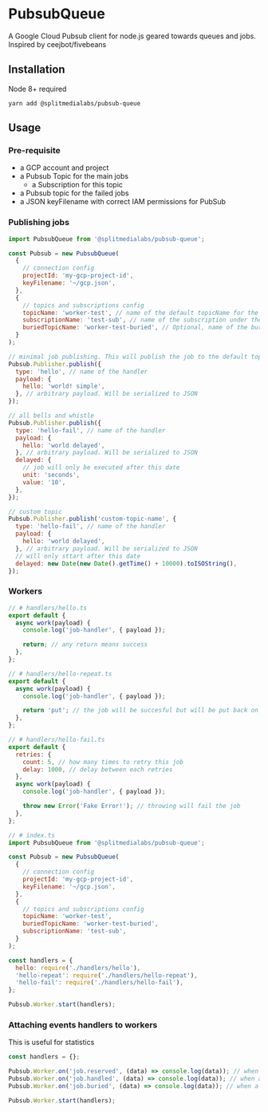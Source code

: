 # PubsubQueue

A Google Cloud Pubsub client for node.js geared towards queues and jobs. Inspired by ceejbot/fivebeans

## Installation

Node 8+ required

```
yarn add @splitmedialabs/pubsub-queue
```

## Usage

### Pre-requisite

- a GCP account and project
- a Pubsub Topic for the main jobs
  - a Subscription for this topic
- a Pubsub topic for the failed jobs
- a JSON keyFilename with correct IAM permissions for PubSub

### Publishing jobs

```javascript
import PubsubQueue from '@splitmedialabs/pubsub-queue';

const Pubsub = new PubsubQueue(
  {
    // connection config
    projectId: 'my-gcp-project-id',
    keyFilename: '~/gcp.json',
  },
  {
    // topics and subscriptions config
    topicName: 'worker-test', // name of the default topicName for the jobs
    subscriptionName: 'test-sub', // name of the subscription under the topic
    buriedTopicName: 'worker-test-buried', // Optional, name of the buried topics. When a job fails, it'll get published here.
  }
);

// minimal job publishing. This will publish the job to the default topicName
Pubsub.Publisher.publish({
  type: 'hello', // name of the handler
  payload: {
    hello: 'world! simple',
  }, // arbitrary payload. Will be serialized to JSON
});

// all bells and whistle
Pubsub.Publisher.publish({
  type: 'hello-fail', // name of the handler
  payload: {
    hello: 'world delayed',
  }, // arbitrary payload. Will be serialized to JSON
  delayed: {
    // job will only be executed after this date
    unit: 'seconds',
    value: '10',
  },
});

// custom topic
Pubsub.Publisher.publish('custom-topic-name', {
  type: 'hello-fail', // name of the handler
  payload: {
    hello: 'world delayed',
  }, // arbitrary payload. Will be serialized to JSON
  // will only sttart after this date
  delayed: new Date(new Date().getTime() + 10000).toISOString(),
});
```

### Workers

```javascript
// # handlers/hello.ts
export default {
  async work(payload) {
    console.log('job-handler', { payload });

    return; // any return means success
  },
};

// # handlers/hello-repeat.ts
export default {
  async work(payload) {
    console.log('job-handler', { payload });

    return 'put'; // the job will be succesful but will be put back on the queue
  },
};

// # handlers/hello-fail.ts
export default {
  retries: {
    count: 5, // how many times to retry this job
    delay: 1000, // delay between each retries
  },
  async work(payload) {
    console.log('job-handler', { payload });

    throw new Error('Fake Error!'); // throwing will fail the job
  },
};

// # index.ts
import PubsubQueue from '@splitmedialabs/pubsub-queue';

const Pubsub = new PubsubQueue(
  {
    // connection config
    projectId: 'my-gcp-project-id',
    keyFilename: '~/gcp.json',
  },
  {
    // topics and subscriptions config
    topicName: 'worker-test',
    buriedTopicName: 'worker-test-buried',
    subscriptionName: 'test-sub',
  }
);

const handlers = {
  hello: require('./handlers/hello'),
  'hello-repeat': require('./handlers/hello-repeat'),
  'hello-fail': require('./handlers/hello-fail'),
};

Pubsub.Worker.start(handlers);
```

### Attaching events handlers to workers

This is useful for statistics

```javascript
const handlers = {};

Pubsub.Worker.on('job.reserved', (data) => console.log(data)); // when a job is starting
Pubsub.Worker.on('job.handled', (data) => console.log(data)); // when a job is done
Pubsub.Worker.on('job.buried', (data) => console.log(data)); // when a job has failed

Pubsub.Worker.start(handlers);
```
